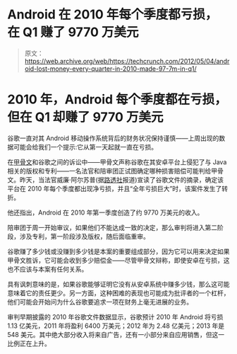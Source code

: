 # Android 在 2010 年每个季度都亏损，在 Q1 赚了 9770 万美元

> 原文：<https://web.archive.org/web/https://techcrunch.com/2012/05/04/android-lost-money-every-quarter-in-2010-made-97-7m-in-q1/>

# 2010 年，Android 每个季度都在亏损，但在 Q1 却赚了 9770 万美元

谷歌一直对其 Android 移动操作系统背后的财务状况保持谨慎——上周出现的数据可能会给我们一个提示:它从第一天起就一直在亏损。

在[甲骨文](https://web.archive.org/web/20230405200257/http://www.oracle.com/)和谷歌之间的诉讼中——甲骨文声称谷歌在其安卓平台上侵犯了与 Java 相关的版权和专利——一名法官和陪审团正试图确定哪种损害赔偿可能判给甲骨文。昨天，当法官威廉·阿尔苏普(据[路透社](https://web.archive.org/web/20230405200257/http://www.reuters.com/article/2012/05/04/us-oracle-google-trial-idUSBRE84219120120504)报道)宣读了谷歌文件的摘录，确定该平台在 2010 年每个季度都出现净亏损，并且“全年亏损巨大”时，该案件发生了转折。

他还指出，Android 在 2010 年第一季度创造了约 9770 万美元的收入。

陪审团于周一开始审议，如果他们不能达成一致的决定，那么审判将进入第二阶段，涉及专利，第一阶段涉及版权，随后面临重审。

谷歌赚了多少钱或没赚到多少钱是本案的重要组成部分，因为它可以用来决定如果甲骨文胜诉，它可能会收到多少赔偿金——尽管甲骨文辩称，即使安卓在亏损，这也不应该与本案有任何关系。

具有讽刺意味的是，如果谷歌能够证明它没有从安卓系统中赚多少钱，那么这可能意味着它的责任更少。另一方面，这种困难的表现也可能成为批评者的一个杠杆，他们可能会开始问为什么谷歌要追求一项在财务上毫无进展的业务。

审判早期披露的 2010 年谷歌文件数据显示，谷歌预计 2010 年 Android 将亏损 1.13 亿美元，2011 年将盈利 6400 万美元；2012 年为 2.48 亿美元；2013 年是 548 美元。其中绝大部分收入将来自广告，还有一小部分来自应用销售，但这一比例正在上升。